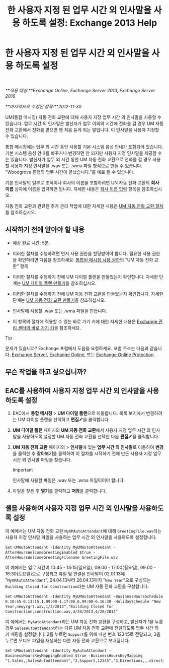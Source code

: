 ﻿---
title: '한 사용자 지정 된 업무 시간 외 인사말을 사용 하도록 설정: Exchange 2013 Help'
TOCTitle: 한 사용자 지정 된 업무 시간 외 인사말을 사용 하도록 설정
ms:assetid: d4743805-bab0-4735-a1e0-2cea4e088e8c
ms:mtpsurl: https://technet.microsoft.com/ko-kr/library/Bb232183(v=EXCHG.150)
ms:contentKeyID: 50556104
ms.date: 05/22/2018
mtps_version: v=EXCHG.150
ms.translationtype: MT
---

# 한 사용자 지정 된 업무 시간 외 인사말을 사용 하도록 설정

 

_**적용 대상:**Exchange Online, Exchange Server 2013, Exchange Server 2016_

_**마지막으로 수정된 항목:**2012-11-30_

UM(통합 메시징) 자동 전화 교환에 대해 사용자 지정 업무 시간 외 인사말을 사용할 수 있습니다. 업무 시간 외 인사말은 발신자가 업무 이외의 시간에 전화를 걸 경우 UM 자동 전화 교환에서 전화를 받으면 맨 처음 듣게 되는 말입니다. 이 인사말을 사용자 지정할 수 있습니다.

통합 메시징에는 업무 외 시간 동안 사용할 기본 시스템 음성 안내가 포함되어 있습니다. 기본 시스템 음성 안내를 바꾸거나 변경하면 안 되지만 사용자 지정 인사말을 제공할 수는 있습니다. 발신자가 업무 외 시간 동안 UM 자동 전화 교환으로 전화를 걸 경우 사용할 사용자 지정 인사말을 .wav 또는 .wma 파일 형식으로 만들 수 있습니다. "Woodgrove 은행의 업무 시간이 끝났습니다."를 예로 들 수 있습니다.

기본 인사말의 일부로 조직이나 회사의 이름을 포함하려면 UN 자동 전화 교환의 **회사 이름** 상자에 이름을 입력하면 됩니다. 자세한 내용은 [회사 이름 입력](enter-a-business-name-exchange-2013-help.md) 항목을 참조하십시오.

자동 전화 교환과 관련된 추가 관리 작업에 대한 자세한 내용은 [UM 자동 전화 교환 절차](um-auto-attendant-procedures-exchange-2013-help.md)를 참조하십시오.

## 시작하기 전에 알아야 할 내용

  - 예상 완료 시간: 5분.

  - 이러한 절차를 수행하려면 먼저 사용 권한을 할당받아야 합니다. 필요한 사용 권한을 확인하려면 다음을 참조하세요. [통합된 메시징 사용 권한](unified-messaging-permissions-exchange-2013-help.md)의 "UM 자동 전화 교환" 항목

  - 이러한 절차를 수행하기 전에 UM 다이얼 플랜을 만들었는지 확인합니다. 자세한 단계는 [UM 다이얼 플랜 만들기](create-a-um-dial-plan-exchange-2013-help.md)을 참조하십시오.

  - 이러한 절차를 수행하기 전에 UM 자동 전화 교환을 만들었는지 확인합니다. 자세한 단계는 [UM 자동 전화 교환 만들기](create-a-um-auto-attendant-exchange-2013-help.md)을 참조하십시오.

  - 인사말에 사용할 .wav 또는 .wma 파일을 만듭니다.

  - 이 항목의 절차에 적용할 수 있는 바로 가기 키에 대한 자세한 내용은 [Exchange 관리 센터의 바로 가기 키](keyboard-shortcuts-in-the-exchange-admin-center-exchange-online-protection-help.md)을 참조하세요.


> [!TIP]
> 문제가 있습니까? Exchange 포럼에서 도움을 요청하세요. 포럼 주소는 다음과 같습니다. <A href="https://go.microsoft.com/fwlink/p/?linkid=60612">Exchange Server</A>, <A href="https://go.microsoft.com/fwlink/p/?linkid=267542">Exchange Online</A>, 또는 <A href="https://go.microsoft.com/fwlink/p/?linkid=285351">Exchange Online Protection</A>.



## 무슨 작업을 하고 싶으십니까?

## EAC를 사용하여 사용자 지정 업무 시간 외 인사말을 사용하도록 설정

1.  EAC에서 **통합 메시징** \> **UM 다이얼 플랜**으로 이동합니다. 목록 보기에서 변경하려는 UM 다이얼 플랜을 선택하고 **편집**![편집 아이콘](images/JJ218640.6f53ccb2-1f13-4c02-bea0-30690e6ea71d(EXCHG.150).gif "편집 아이콘")을 클릭합니다.

2.  **UM 다이얼 플랜** 페이지의 **UM 자동 전화 교환**에서 사용자 지정 업무 시간 외 인사말을 사용하도록 설정할 UM 자동 전화 교환을 선택한 다음 **편집**![편집 아이콘](images/JJ218640.6f53ccb2-1f13-4c02-bea0-30690e6ea71d(EXCHG.150).gif "편집 아이콘")을 클릭합니다.

3.  **UM 자동 전화 교환** 페이지의 \> **인사말**에 있는 **업무 시간 외 인사말**로 이동하여 **변경**을 클릭한 후 **찾아보기**를 클릭하여 이 절차를 시작하기 전에 만든 사용자 지정 업무 시간 외 인사말 파일을 찾습니다.
    

    > [!IMPORTANT]
    > 인사말에 사용할 파일은 .wav 또는 .wma 파일이어야 합니다.



4.  파일을 찾은 후 **열기**를 클릭하고 **저장**을 클릭합니다.

## 셸을 사용하여 사용자 지정 업무 시간 외 인사말을 사용하도록 설정

이 예에서는 UM 자동 전화 교환 `MyUMAutoAttendant`에 대해 `GreetingFile.wav`라는 사용자 지정 인사말 파일을 사용하는 업무 시간 외 인사말을 사용하도록 설정합니다.

    Set-UMAutoAttendant -Identity MyUMAutoAttendant -AfterHoursWelcomeGreetingEnabled $true -AfterHoursWelcomeGreetingFilename GreetingFile.wav

이 예에서는 업무 시간이 10:45 - 13:15(일요일), 09:00 - 17:00(월요일), 09:00 - 16:30(토요일)으로 구성되고 휴일 및 연결된 인사말이 02.01.13에 "`MyUMAutoAttendant`", 24.04.13부터 28.04.13까지 "`New Year`"으로 구성되는 `Building Closed for Construction`라는 UM 자동 전화 교환을 구성합니다.

    Set-UMAutoAttendant -Identity MyUMAutoAttendant -BusinessHoursSchedule 0.10:45-0.13:15,1.09:00-1.17:00,6.09:00-6.16:30 -HolidaySchedule "New Year,newyrgrt.wav,1/2/2013","Building Closed for Construction,construction.wav,4/24/2013,4/28/2013"

이 예에서는 `MyAutoAttendant`라는 UM 자동 전화 교환을 구성하고, 발신자가 1을 누를 경우 `SalesAutoAttendant`라는 다른 UM 자동 전화 교환에 전달되도록 업무 시간 외 키 매핑을 설정합니다. 2를 누르면 `Support`를 위해 내선 번호 12345로 전달되고, 3을 누르면 오디오 파일을 재생하는 다른 자동 전화 교환으로 보내집니다.

    Set-UMAutoAttendant -Identity MyAutoAttendant - BusinessHoursKeyMappingEnabled $true -BusinessHoursKeyMapping "1,Sales,,SalesAutoAttendant","2,Support,12345","3,Directions,,,directions.wav"

